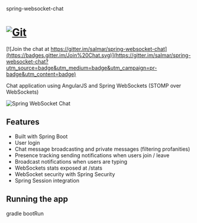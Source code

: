 spring-websocket-chat

[![Git](https://app.soluble.cloud/api/v1/public/badges/db53bf84-deec-468d-a7eb-bfaaec595e31.svg?orgId=521549019486)](https://app.soluble.cloud/repos/details/github.com/brianbyers/spring-websocket-chat?orgId=521549019486)  
=====================

[![Join the chat at https://gitter.im/salmar/spring-websocket-chat](https://badges.gitter.im/Join%20Chat.svg)](https://gitter.im/salmar/spring-websocket-chat?utm_source=badge&utm_medium=badge&utm_campaign=pr-badge&utm_content=badge)

Chat application using AngularJS and Spring WebSockets (STOMP over WebSockets)


![Spring WebSocket Chat](http://www.sergialmar.com/wp-content/uploads/2014/09/spring-websocket-chat-room.png "Spring WebSocket Chat")
## Features
- Built with Spring Boot
- User login
- Chat message broadcasting and private messages (filtering profanities)
- Presence tracking sending notifications when users join / leave
- Broadcast notifications when users are typing
- WebSockets stats exposed at /stats
- WebSocket security with Spring Security
- Spring Session integration

## Running the app
gradle bootRun
